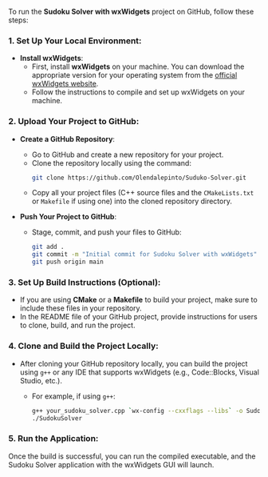 To run the **Sudoku Solver with wxWidgets** project on GitHub, follow these steps:

### 1. Set Up Your Local Environment:
- **Install wxWidgets**:
  - First, install **wxWidgets** on your machine. You can download the appropriate version for your operating system from the [official wxWidgets website](https://www.wxwidgets.org/downloads/).
  - Follow the instructions to compile and set up wxWidgets on your machine.

### 2. Upload Your Project to GitHub:
- **Create a GitHub Repository**:
  - Go to GitHub and create a new repository for your project.
  - Clone the repository locally using the command:
    ```bash
    git clone https://github.com/Olendalepinto/Suduko-Solver.git
    ```
  - Copy all your project files (C++ source files and the `CMakeLists.txt` or `Makefile` if using one) into the cloned repository directory.

- **Push Your Project to GitHub**:
  - Stage, commit, and push your files to GitHub:
    ```bash
    git add .
    git commit -m "Initial commit for Sudoku Solver with wxWidgets"
    git push origin main
    ```

### 3. Set Up Build Instructions (Optional):
- If you are using **CMake** or a **Makefile** to build your project, make sure to include these files in your repository.
- In the README file of your GitHub project, provide instructions for users to clone, build, and run the project.

### 4. Clone and Build the Project Locally:
- After cloning your GitHub repository locally, you can build the project using `g++` or any IDE that supports wxWidgets (e.g., Code::Blocks, Visual Studio, etc.).
  
  - For example, if using `g++`:
    ```bash
    g++ your_sudoku_solver.cpp `wx-config --cxxflags --libs` -o SudokuSolver
    ./SudokuSolver
    ```

### 5. Run the Application:
Once the build is successful, you can run the compiled executable, and the Sudoku Solver application with the wxWidgets GUI will launch.
